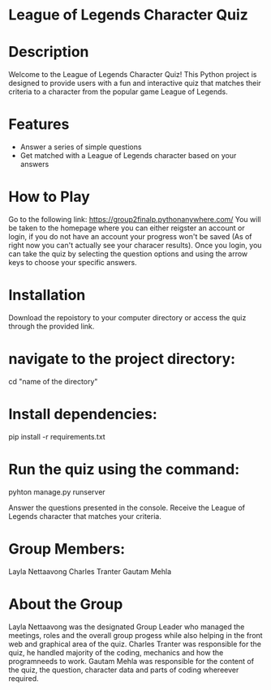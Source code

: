 # League of Legends Character Quiz

# Description
Welcome to the League of Legends Character Quiz! This Python project is designed to provide users with a fun and interactive quiz that matches their criteria to a character from the popular game League of Legends.

# Features
- Answer a series of simple questions
- Get matched with a League of Legends character based on your answers

# How to Play
Go to the following link: https://group2finalp.pythonanywhere.com/
You will be taken to the homepage where you can either reigster an account or login, if you do not have an account your progress won't be saved (As of right now you can't actually see your characer results). Once you login, you can take the quiz by selecting the question options and using the arrow keys to choose your specific answers.
  
# Installation
Download the repoistory to your computer directory or access the quiz through the provided link.

# navigate to the project directory:
cd "name of the directory"

# Install dependencies:
pip install -r requirements.txt

# Run the quiz using the command:
pyhton manage.py runserver

Answer the questions presented in the console.
Receive the League of Legends character that matches your criteria.

# Group Members:
Layla Nettaavong 
Charles Tranter
Gautam Mehla

# About the Group
Layla Nettaavong was the designated Group Leader who managed the meetings, roles and the overall group progess while also helping in the front web and graphical area of the quiz.
Charles Tranter was responsible for the quiz, he handled majority of the coding, mechanics and how the programneeds to work.
Gautam Mehla was responsible for the content of the quiz, the question, character data and parts of coding whereever required.
